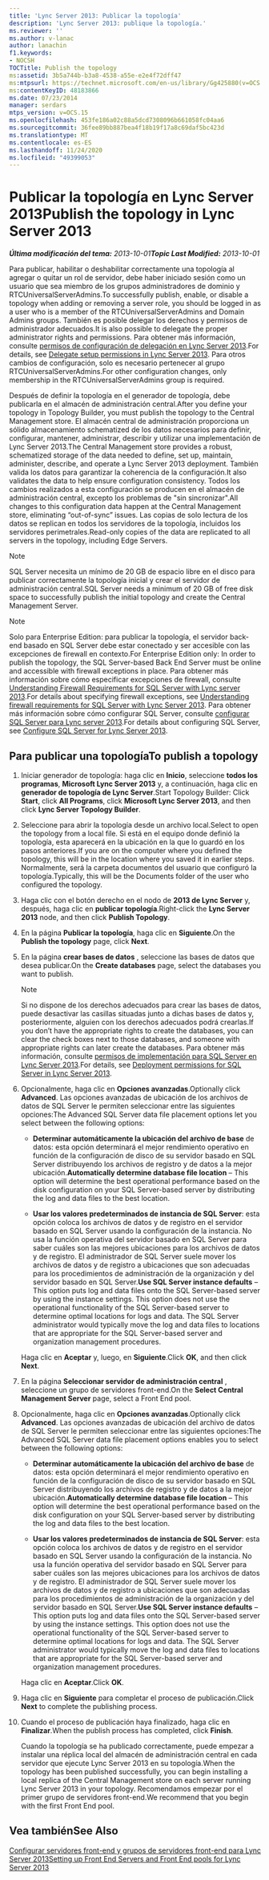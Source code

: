 ```yaml
---
title: 'Lync Server 2013: Publicar la topología'
description: 'Lync Server 2013: publique la topología.'
ms.reviewer: ''
ms.author: v-lanac
author: lanachin
f1.keywords:
- NOCSH
TOCTitle: Publish the topology
ms:assetid: 3b5a744b-b3a8-4538-a55e-e2e4f72dff47
ms:mtpsurl: https://technet.microsoft.com/en-us/library/Gg425880(v=OCS.15)
ms:contentKeyID: 48183866
ms.date: 07/23/2014
manager: serdars
mtps_version: v=OCS.15
ms.openlocfilehash: 453fe186a02c88a5dcd7308096b661058fc04aa6
ms.sourcegitcommit: 36fee89bb887bea4f18b19f17a8c69daf5bc423d
ms.translationtype: MT
ms.contentlocale: es-ES
ms.lasthandoff: 11/24/2020
ms.locfileid: "49399053"
---
```

# <a name="publish-the-topology-in-lync-server-2013"></a><span data-ttu-id="0a2b3-103">Publicar la topología en Lync Server 2013</span><span class="sxs-lookup"><span data-stu-id="0a2b3-103">Publish the topology in Lync Server 2013</span></span>

<div data-xmlns="http://www.w3.org/1999/xhtml">

<div class="topic" data-xmlns="http://www.w3.org/1999/xhtml" data-msxsl="urn:schemas-microsoft-com:xslt" data-cs="https://msdn.microsoft.com/">

<div data-asp="https://msdn2.microsoft.com/asp">



</div>

<div id="mainSection">

<div id="mainBody"><span data-ttu-id="0a2b3-104">

<span> </span></span><span class="sxs-lookup"><span data-stu-id="0a2b3-104">

<span> </span></span></span>

<span data-ttu-id="0a2b3-105">_**Última modificación del tema:** 2013-10-01_</span><span class="sxs-lookup"><span data-stu-id="0a2b3-105">_**Topic Last Modified:** 2013-10-01_</span></span>

<span data-ttu-id="0a2b3-106">Para publicar, habilitar o deshabilitar correctamente una topología al agregar o quitar un rol de servidor, debe haber iniciado sesión como un usuario que sea miembro de los grupos administradores de dominio y RTCUniversalServerAdmins.</span><span class="sxs-lookup"><span data-stu-id="0a2b3-106">To successfully publish, enable, or disable a topology when adding or removing a server role, you should be logged in as a user who is a member of the RTCUniversalServerAdmins and Domain Admins groups.</span></span> <span data-ttu-id="0a2b3-107">También es posible delegar los derechos y permisos de administrador adecuados.</span><span class="sxs-lookup"><span data-stu-id="0a2b3-107">It is also possible to delegate the proper administrator rights and permissions.</span></span> <span data-ttu-id="0a2b3-108">Para obtener más información, consulte [permisos de configuración de delegación en Lync Server 2013](lync-server-2013-delegate-setup-permissions.md).</span><span class="sxs-lookup"><span data-stu-id="0a2b3-108">For details, see [Delegate setup permissions in Lync Server 2013](lync-server-2013-delegate-setup-permissions.md).</span></span> <span data-ttu-id="0a2b3-109">Para otros cambios de configuración, solo es necesario pertenecer al grupo RTCUniversalServerAdmins.</span><span class="sxs-lookup"><span data-stu-id="0a2b3-109">For other configuration changes, only membership in the RTCUniversalServerAdmins group is required.</span></span>

<span data-ttu-id="0a2b3-110">Después de definir la topología en el generador de topología, debe publicarla en el almacén de administración central.</span><span class="sxs-lookup"><span data-stu-id="0a2b3-110">After you define your topology in Topology Builder, you must publish the topology to the Central Management store.</span></span> <span data-ttu-id="0a2b3-111">El almacén central de administración proporciona un sólido almacenamiento schematized de los datos necesarios para definir, configurar, mantener, administrar, describir y utilizar una implementación de Lync Server 2013.</span><span class="sxs-lookup"><span data-stu-id="0a2b3-111">The Central Management store provides a robust, schematized storage of the data needed to define, set up, maintain, administer, describe, and operate a Lync Server 2013 deployment.</span></span> <span data-ttu-id="0a2b3-112">También valida los datos para garantizar la coherencia de la configuración.</span><span class="sxs-lookup"><span data-stu-id="0a2b3-112">It also validates the data to help ensure configuration consistency.</span></span> <span data-ttu-id="0a2b3-113">Todos los cambios realizados a esta configuración se producen en el almacén de administración central, excepto los problemas de "sin sincronizar".</span><span class="sxs-lookup"><span data-stu-id="0a2b3-113">All changes to this configuration data happen at the Central Management store, eliminating “out-of-sync” issues.</span></span> <span data-ttu-id="0a2b3-114">Las copias de solo lectura de los datos se replican en todos los servidores de la topología, incluidos los servidores perimetrales.</span><span class="sxs-lookup"><span data-stu-id="0a2b3-114">Read-only copies of the data are replicated to all servers in the topology, including Edge Servers.</span></span>

<div>


> [!NOTE]  
> <span data-ttu-id="0a2b3-115">SQL Server necesita un mínimo de 20 GB de espacio libre en el disco para publicar correctamente la topología inicial y crear el servidor de administración central.</span><span class="sxs-lookup"><span data-stu-id="0a2b3-115">SQL Server needs a minimum of 20 GB of free disk space to successfully publish the initial topology and create the Central Management Server.</span></span>



</div>

<div>


> [!NOTE]  
> <span data-ttu-id="0a2b3-116">Solo para Enterprise Edition: para publicar la topología, el servidor back-end basado en SQL Server debe estar conectado y ser accesible con las excepciones de firewall en contexto.</span><span class="sxs-lookup"><span data-stu-id="0a2b3-116">For Enterprise Edition only: In order to publish the topology, the SQL Server-based Back End Server must be online and accessible with firewall exceptions in place.</span></span> <span data-ttu-id="0a2b3-117">Para obtener más información sobre cómo especificar excepciones de firewall, consulte <A href="lync-server-2013-understanding-firewall-requirements-for-sql-server.md">Understanding Firewall Requirements for SQL Server with Lync server 2013</A>.</span><span class="sxs-lookup"><span data-stu-id="0a2b3-117">For details about specifying firewall exceptions, see <A href="lync-server-2013-understanding-firewall-requirements-for-sql-server.md">Understanding firewall requirements for SQL Server with Lync Server 2013</A>.</span></span> <span data-ttu-id="0a2b3-118">Para obtener más información sobre cómo configurar SQL Server, consulte <A href="lync-server-2013-configure-sql-server-for-lync-server.md">configurar SQL Server para Lync server 2013</A>.</span><span class="sxs-lookup"><span data-stu-id="0a2b3-118">For details about configuring SQL Server, see <A href="lync-server-2013-configure-sql-server-for-lync-server.md">Configure SQL Server for Lync Server 2013</A>.</span></span>



</div>

<div>

## <a name="to-publish-a-topology"></a><span data-ttu-id="0a2b3-119">Para publicar una topología</span><span class="sxs-lookup"><span data-stu-id="0a2b3-119">To publish a topology</span></span>

1.  <span data-ttu-id="0a2b3-120">Iniciar generador de topología: haga clic en **Inicio**, seleccione **todos los programas**, **Microsoft Lync Server 2013** y, a continuación, haga clic en **generador de topología de Lync Server**.</span><span class="sxs-lookup"><span data-stu-id="0a2b3-120">Start Topology Builder: Click **Start**, click **All Programs**, click **Microsoft Lync Server 2013**, and then click **Lync Server Topology Builder**.</span></span>

2.  <span data-ttu-id="0a2b3-121">Seleccione para abrir la topología desde un archivo local.</span><span class="sxs-lookup"><span data-stu-id="0a2b3-121">Select to open the topology from a local file.</span></span> <span data-ttu-id="0a2b3-122">Si está en el equipo donde definió la topología, esta aparecerá en la ubicación en la que lo guardó en los pasos anteriores.</span><span class="sxs-lookup"><span data-stu-id="0a2b3-122">If you are on the computer where you defined the topology, this will be in the location where you saved it in earlier steps.</span></span> <span data-ttu-id="0a2b3-123">Normalmente, será la carpeta documentos del usuario que configuró la topología.</span><span class="sxs-lookup"><span data-stu-id="0a2b3-123">Typically, this will be the Documents folder of the user who configured the topology.</span></span>

3.  <span data-ttu-id="0a2b3-124">Haga clic con el botón derecho en el nodo de **2013 de Lync Server** y, después, haga clic en **publicar topología**.</span><span class="sxs-lookup"><span data-stu-id="0a2b3-124">Right-click the **Lync Server 2013** node, and then click **Publish Topology**.</span></span>

4.  <span data-ttu-id="0a2b3-125">En la página **Publicar la topología**, haga clic en **Siguiente**.</span><span class="sxs-lookup"><span data-stu-id="0a2b3-125">On the **Publish the topology** page, click **Next**.</span></span>

5.  <span data-ttu-id="0a2b3-126">En la página **crear bases de datos** , seleccione las bases de datos que desea publicar.</span><span class="sxs-lookup"><span data-stu-id="0a2b3-126">On the **Create databases** page, select the databases you want to publish.</span></span>
    
    <div>
    

    > [!NOTE]  
    > <span data-ttu-id="0a2b3-127">Si no dispone de los derechos adecuados para crear las bases de datos, puede desactivar las casillas situadas junto a dichas bases de datos y, posteriormente, alguien con los derechos adecuados podrá crearlas.</span><span class="sxs-lookup"><span data-stu-id="0a2b3-127">If you don’t have the appropriate rights to create the databases, you can clear the check boxes next to those databases, and someone with appropriate rights can later create the databases.</span></span> <span data-ttu-id="0a2b3-128">Para obtener más información, consulte <A href="lync-server-2013-deployment-permissions-for-sql-server.md">permisos de implementación para SQL Server en Lync Server 2013</A>.</span><span class="sxs-lookup"><span data-stu-id="0a2b3-128">For details, see <A href="lync-server-2013-deployment-permissions-for-sql-server.md">Deployment permissions for SQL Server in Lync Server 2013</A>.</span></span>

    
    </div>

6.  <span data-ttu-id="0a2b3-129">Opcionalmente, haga clic en **Opciones avanzadas**.</span><span class="sxs-lookup"><span data-stu-id="0a2b3-129">Optionally click **Advanced**.</span></span> <span data-ttu-id="0a2b3-130">Las opciones avanzadas de ubicación de los archivos de datos de SQL Server le permiten seleccionar entre las siguientes opciones:</span><span class="sxs-lookup"><span data-stu-id="0a2b3-130">The Advanced SQL Server data file placement options let you select between the following options:</span></span>
    
      - <span data-ttu-id="0a2b3-131">**Determinar automáticamente la ubicación del archivo de base** de datos: esta opción determinará el mejor rendimiento operativo en función de la configuración de disco de su servidor basado en SQL Server distribuyendo los archivos de registro y de datos a la mejor ubicación.</span><span class="sxs-lookup"><span data-stu-id="0a2b3-131">**Automatically determine database file location** – This option will determine the best operational performance based on the disk configuration on your SQL Server-based server by distributing the log and data files to the best location.</span></span>
    
      - <span data-ttu-id="0a2b3-p107">**Usar los valores predeterminados de instancia de SQL Server**: esta opción coloca los archivos de datos y de registro en el servidor basado en SQL Server usando la configuración de la instancia. No usa la función operativa del servidor basado en SQL Server para saber cuáles son las mejores ubicaciones para los archivos de datos y de registro. El administrador de SQL Server suele mover los archivos de datos y de registro a ubicaciones que son adecuadas para los procedimientos de administración de la organización y del servidor basado en SQL Server.</span><span class="sxs-lookup"><span data-stu-id="0a2b3-p107">**Use SQL Server instance defaults** – This option puts log and data files onto the SQL Server-based server by using the instance settings. This option does not use the operational functionality of the SQL Server-based server to determine optimal locations for logs and data. The SQL Server administrator would typically move the log and data files to locations that are appropriate for the SQL Server-based server and organization management procedures.</span></span>
    
    <span data-ttu-id="0a2b3-135">Haga clic en **Aceptar** y, luego, en **Siguiente**.</span><span class="sxs-lookup"><span data-stu-id="0a2b3-135">Click **OK**, and then click **Next**.</span></span>

7.  <span data-ttu-id="0a2b3-136">En la página **Seleccionar servidor de administración central** , seleccione un grupo de servidores front-end.</span><span class="sxs-lookup"><span data-stu-id="0a2b3-136">On the **Select Central Management Server** page, select a Front End pool.</span></span>

8.  <span data-ttu-id="0a2b3-137">Opcionalmente, haga clic en **Opciones avanzadas**.</span><span class="sxs-lookup"><span data-stu-id="0a2b3-137">Optionally click **Advanced**.</span></span> <span data-ttu-id="0a2b3-138">Las opciones avanzadas de ubicación del archivo de datos de SQL Server le permiten seleccionar entre las siguientes opciones:</span><span class="sxs-lookup"><span data-stu-id="0a2b3-138">The Advanced SQL Server data file placement options enables you to select between the following options:</span></span>
    
      - <span data-ttu-id="0a2b3-139">**Determinar automáticamente la ubicación del archivo de base** de datos: esta opción determinará el mejor rendimiento operativo en función de la configuración de disco de su servidor basado en SQL Server distribuyendo los archivos de registro y de datos a la mejor ubicación.</span><span class="sxs-lookup"><span data-stu-id="0a2b3-139">**Automatically determine database file location** – This option will determine the best operational performance based on the disk configuration on your SQL Server-based server by distributing the log and data files to the best location.</span></span>
    
      - <span data-ttu-id="0a2b3-p109">**Usar los valores predeterminados de instancia de SQL Server**: esta opción coloca los archivos de datos y de registro en el servidor basado en SQL Server usando la configuración de la instancia. No usa la función operativa del servidor basado en SQL Server para saber cuáles son las mejores ubicaciones para los archivos de datos y de registro. El administrador de SQL Server suele mover los archivos de datos y de registro a ubicaciones que son adecuadas para los procedimientos de administración de la organización y del servidor basado en SQL Server.</span><span class="sxs-lookup"><span data-stu-id="0a2b3-p109">**Use SQL Server instance defaults** – This option puts log and data files onto the SQL Server-based server by using the instance settings. This option does not use the operational functionality of the SQL Server-based server to determine optimal locations for logs and data. The SQL Server administrator would typically move the log and data files to locations that are appropriate for the SQL Server-based server and organization management procedures.</span></span>
    
    <span data-ttu-id="0a2b3-143">Haga clic en **Aceptar**.</span><span class="sxs-lookup"><span data-stu-id="0a2b3-143">Click **OK**.</span></span>

9.  <span data-ttu-id="0a2b3-144">Haga clic en **Siguiente** para completar el proceso de publicación.</span><span class="sxs-lookup"><span data-stu-id="0a2b3-144">Click **Next** to complete the publishing process.</span></span>

10. <span data-ttu-id="0a2b3-145">Cuando el proceso de publicación haya finalizado, haga clic en **Finalizar**.</span><span class="sxs-lookup"><span data-stu-id="0a2b3-145">When the publish process has completed, click **Finish**.</span></span>
    
    <span data-ttu-id="0a2b3-146">Cuando la topología se ha publicado correctamente, puede empezar a instalar una réplica local del almacén de administración central en cada servidor que ejecute Lync Server 2013 en su topología.</span><span class="sxs-lookup"><span data-stu-id="0a2b3-146">When the topology has been published successfully, you can begin installing a local replica of the Central Management store on each server running Lync Server 2013 in your topology.</span></span> <span data-ttu-id="0a2b3-147">Recomendamos empezar por el primer grupo de servidores front-end.</span><span class="sxs-lookup"><span data-stu-id="0a2b3-147">We recommend that you begin with the first Front End pool.</span></span>

</div>

<div>

## <a name="see-also"></a><span data-ttu-id="0a2b3-148">Vea también</span><span class="sxs-lookup"><span data-stu-id="0a2b3-148">See Also</span></span>


[<span data-ttu-id="0a2b3-149">Configurar servidores front-end y grupos de servidores front-end para Lync Server 2013</span><span class="sxs-lookup"><span data-stu-id="0a2b3-149">Setting up Front End Servers and Front End pools for Lync Server 2013</span></span>](lync-server-2013-setting-up-front-end-servers-and-front-end-pools.md)  
  

<span data-ttu-id="0a2b3-150"></div>

</div>

<span> </span>

</div>

</div>

</span><span class="sxs-lookup"><span data-stu-id="0a2b3-150"></div>

</div>

<span> </span>

</div>

</div>

</span></span></div>

